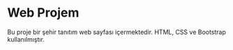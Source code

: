 # Web Projem
Bu proje bir şehir tanıtım web sayfası içermektedir. HTML, CSS ve Bootstrap kullanılmıştır.
